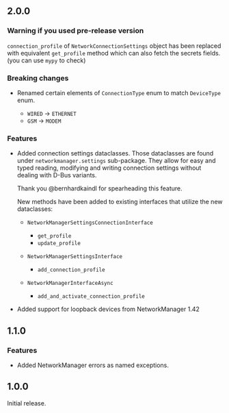 ## 2.0.0

### Warning if you used pre-release version

`connection_profile` of `NetworkConnectionSettings` object has been replaced with
equivalent `get_profile` method which can also fetch the secrets fields. (you can
use `mypy` to check)

### Breaking changes

* Renamed certain elements of `ConnectionType` enum to match `DeviceType` enum.

  * `WIRED` -> `ETHERNET`
  * `GSM` -> `MODEM`

### Features

* Added connection settings dataclasses.
  Those dataclasses are found under `networkmanager.settings` sub-package.
  They allow for easy and typed reading, modifying and writing connection settings
  without dealing with D-Bus variants.

  Thank you @bernhardkaindl for spearheading this feature.

  New methods have been added to existing interfaces that utilize the new dataclasses:

  * `NetworkManagerSettingsConnectionInterface`

    * `get_profile`
    * `update_profile`

  * `NetworkManagerSettingsInterface`

    * `add_connection_profile`

  * `NetworkManagerInterfaceAsync`

    * `add_and_activate_connection_profile`

* Added support for loopback devices from NetworkManager 1.42

## 1.1.0

### Features

* Added NetworkManager errors as named exceptions.

## 1.0.0

Initial release.
